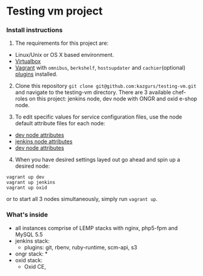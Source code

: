# Testing vm project

### Install instructions
1. The requirements for this project are:
  * Linux/Unix or OS X based environment.
  * [Virtualbox](https://www.virtualbox.org/wiki/Downloads)
  * [Vagrant](https://www.vagrantup.com/downloads.html) with `omnibus`, `berkshelf`, `hostsupdater` and `cachier`(optional) [plugins](http://docs.vagrantup.com/v2/plugins/usage.html) installed.
         
2. Clone this repository `git clone git@github.com:kazgurs/testing-vm.git` and navigate to the testing-vm directory. There are 3 available chef-roles on this project: jenkins node, dev node with ONGR and oxid e-shop node. 

3. To edit specific values for service configuration files, use the node default attribute files for each node:
  * [dev node attributes](cookbooks/dev/attributes/default.rb)
  * [jenkins node attributes](cookbooks/myjenkins/attributes/default.rb)
  * [dev node attributes](cookbooks/oxideshop/attributes/default.rb)

4. When you have desired settings layed out go ahead and spin up a desired node:
```
vagrant up dev
vagrant up jenkins
vagrant up oxid
```
or to start all 3 nodes simultaneously, simply run `vagrant up`. 
### What's inside

* all instances comprise of LEMP stacks with nginx, php5-fpm and MySQL 5.5
* jenkins stack:
    * plugins: git, rbenv, ruby-runtime, scm-api, s3
* ongr stack:
    * 
* oxid stack:
    * Oxid CE, 
